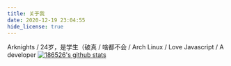 ```yaml
---
title: 关于我
date: 2020-12-19 23:04:55
hide_license: true
---
```

Arknights / 24岁，是学生（破真 / 啥都不会 / Arch Linux / Love Javascript / A developer
[![186526's github stats](https://github-readme-stats.vercel.app/api?username=186526&count_private=true)](https://github.com/186526)